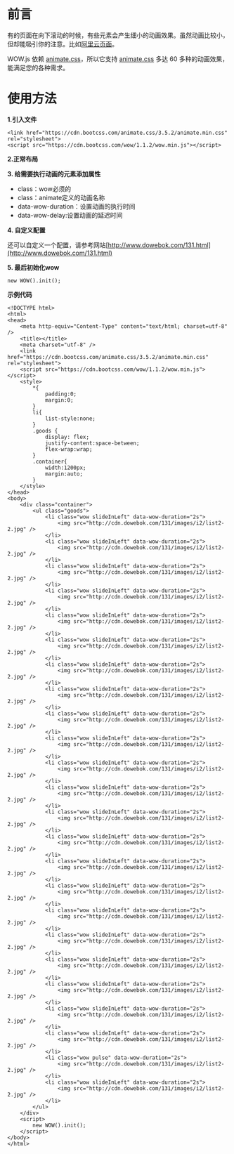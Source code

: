 # 前言

有的页面在向下滚动的时候，有些元素会产生细小的动画效果。虽然动画比较小，但却能吸引你的注意。比如[阿里云页面](https://www.aliyun.com/)。

WOW.js 依赖 [animate.css](https://daneden.github.io/animate.css/)，所以它支持 [animate.css](https://daneden.github.io/animate.css/) 多达 60 多种的动画效果，能满足您的各种需求。

# 使用方法

**1.引入文件**

	<link href="https://cdn.bootcss.com/animate.css/3.5.2/animate.min.css" rel="stylesheet">
	<script src="https://cdn.bootcss.com/wow/1.1.2/wow.min.js"></script>

**2.正常布局**

**3. 给需要执行动画的元素添加属性**

* class：wow必须的
* class：animate定义的动画名称
* data-wow-duration：设置动画的执行时间
* data-wow-delay:设置动画的延迟时间

**4. 自定义配置**

还可以自定义一个配置，请参考网站[http://www.dowebok.com/131.html](http://www.dowebok.com/131.html)

**5. 最后初始化wow**

	new WOW().init();


**示例代码**

	<!DOCTYPE html>
	<html>
	<head>
	    <meta http-equiv="Content-Type" content="text/html; charset=utf-8" />
	    <title></title>
	    <meta charset="utf-8" />
	    <link href="https://cdn.bootcss.com/animate.css/3.5.2/animate.min.css" rel="stylesheet">
	    <script src="https://cdn.bootcss.com/wow/1.1.2/wow.min.js"></script>
	    <style>
	        *{
	            padding:0;
	            margin:0;
	        }
	        li{
	            list-style:none;
	        }
	        .goods {
	            display: flex;
	            justify-content:space-between;
	            flex-wrap:wrap;
	        }
	        .container{
	            width:1200px;
	            margin:auto;
	        }
	    </style>
	</head>
	<body>
	    <div class="container">
	        <ul class="goods">
	            <li class="wow slideInLeft" data-wow-duration="2s">
	                <img src="http://cdn.dowebok.com/131/images/i2/list2-2.jpg" />
	            </li>
	            <li class="wow slideInLeft" data-wow-duration="2s">
	                <img src="http://cdn.dowebok.com/131/images/i2/list2-2.jpg" />
	            </li>
	            <li class="wow slideInLeft" data-wow-duration="2s">
	                <img src="http://cdn.dowebok.com/131/images/i2/list2-2.jpg" />
	            </li>
	            <li class="wow slideInLeft" data-wow-duration="2s">
	                <img src="http://cdn.dowebok.com/131/images/i2/list2-2.jpg" />
	            </li>
	            <li class="wow slideInLeft" data-wow-duration="2s">
	                <img src="http://cdn.dowebok.com/131/images/i2/list2-2.jpg" />
	            </li>
	            <li class="wow slideInLeft" data-wow-duration="2s">
	                <img src="http://cdn.dowebok.com/131/images/i2/list2-2.jpg" />
	            </li>
	            <li class="wow slideInLeft" data-wow-duration="2s">
	                <img src="http://cdn.dowebok.com/131/images/i2/list2-2.jpg" />
	            </li>
	            <li class="wow slideInLeft" data-wow-duration="2s">
	                <img src="http://cdn.dowebok.com/131/images/i2/list2-2.jpg" />
	            </li>
	            <li class="wow slideInLeft" data-wow-duration="2s">
	                <img src="http://cdn.dowebok.com/131/images/i2/list2-2.jpg" />
	            </li>
	            <li class="wow slideInLeft" data-wow-duration="2s">
	                <img src="http://cdn.dowebok.com/131/images/i2/list2-2.jpg" />
	            </li>
	            <li class="wow slideInLeft" data-wow-duration="2s">
	                <img src="http://cdn.dowebok.com/131/images/i2/list2-2.jpg" />
	            </li>
	            <li class="wow slideInLeft" data-wow-duration="2s">
	                <img src="http://cdn.dowebok.com/131/images/i2/list2-2.jpg" />
	            </li>
	            <li class="wow slideInLeft" data-wow-duration="2s">
	                <img src="http://cdn.dowebok.com/131/images/i2/list2-2.jpg" />
	            </li>
	            <li class="wow slideInLeft" data-wow-duration="2s">
	                <img src="http://cdn.dowebok.com/131/images/i2/list2-2.jpg" />
	            </li>
	            <li class="wow slideInLeft" data-wow-duration="2s">
	                <img src="http://cdn.dowebok.com/131/images/i2/list2-2.jpg" />
	            </li>
	            <li class="wow slideInLeft" data-wow-duration="2s">
	                <img src="http://cdn.dowebok.com/131/images/i2/list2-2.jpg" />
	            </li>
	            <li class="wow slideInLeft" data-wow-duration="2s">
	                <img src="http://cdn.dowebok.com/131/images/i2/list2-2.jpg" />
	            </li>
	            <li class="wow slideInLeft" data-wow-duration="2s">
	                <img src="http://cdn.dowebok.com/131/images/i2/list2-2.jpg" />
	            </li>
	            <li class="wow slideInLeft" data-wow-duration="2s">
	                <img src="http://cdn.dowebok.com/131/images/i2/list2-2.jpg" />
	            </li>
	            <li class="wow slideInLeft" data-wow-duration="2s">
	                <img src="http://cdn.dowebok.com/131/images/i2/list2-2.jpg" />
	            </li>
	            <li class="wow slideInLeft" data-wow-duration="2s">
	                <img src="http://cdn.dowebok.com/131/images/i2/list2-2.jpg" />
	            </li>
	            <li class="wow slideInLeft" data-wow-duration="2s">
	                <img src="http://cdn.dowebok.com/131/images/i2/list2-2.jpg" />
	            </li>
	            <li class="wow pulse" data-wow-duration="2s">
	                <img src="http://cdn.dowebok.com/131/images/i2/list2-2.jpg" />
	            </li>
	            <li class="wow slideInLeft" data-wow-duration="2s">
	                <img src="http://cdn.dowebok.com/131/images/i2/list2-2.jpg" />
	            </li>
	        </ul>
	    </div>
	    <script>
	        new WOW().init();
	    </script>
	</body>
	</html>
